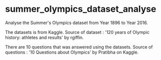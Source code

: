 # summer_olympics_dataset_analyse
Analyse the Summer's Olympics dataset from Year 1896 to Year 2016.

The datasets is from Kaggle. 
Source of dataset : '120 years of Olympic history: athletes and results' by rgiffin.

There are 10 questions that was answered using the datasets.
Source of questions : '10 Questions about Olympics' by Pratibha on Kaggle.
